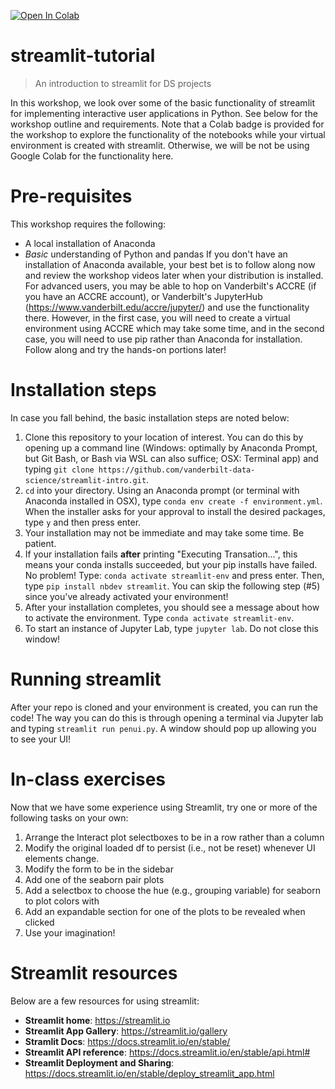 [![Open In Colab](https://colab.research.google.com/assets/colab-badge.svg)](https://colab.research.google.com/github/vanderbilt-data-science/streamlit-intro)
# streamlit-tutorial
> An introduction to streamlit for DS projects

In this workshop, we look over some of the basic functionality of streamlit for implementing interactive user applications in Python.  See below for the workshop outline and requirements.  Note that a Colab badge is provided for the workshop to explore the functionality of the notebooks while your virtual environment is created with streamlit.  Otherwise, we will be not be using Google Colab for the functionality here.

# Pre-requisites
This workshop requires the following:
* A local installation of Anaconda
* _Basic_ understanding of Python and pandas
If you don't have an installation of Anaconda available, your best bet is to follow along now and review the workshop videos later when your distribution is installed.  For advanced users, you may be able to hop on Vanderbilt's ACCRE (if you have an ACCRE account), or Vanderbilt's JupyterHub (https://www.vanderbilt.edu/accre/jupyter/) and use the functionality there.  However, in the first case, you will need to create a virtual environment using ACCRE which may take some time, and in the second case, you will need to use pip rather than Anaconda for installation.  Follow along and try the hands-on portions later!

# Installation steps
In case you fall behind, the basic installation steps are noted below:
1. Clone this repository to your location of interest.  You can do this by opening up a command line (Windows: optimally by Anaconda Prompt, but Git Bash, or Bash via WSL can also suffice; OSX: Terminal app) and typing `git clone https://github.com/vanderbilt-data-science/streamlit-intro.git`.
2. `cd` into your directory.  Using an Anaconda prompt (or terminal with Anaconda installed in OSX), type `conda env create -f environment.yml`.  When the installer asks for your approval to install the desired packages, type `y` and then press enter.
3.  Your installation may not be immediate and may take some time.  Be patient.
4.  If your installation fails **after** printing "Executing Transation...", this means your conda installs succeeded, but your pip installs have failed.  No problem!  Type: `conda activate streamlit-env` and press enter.  Then, type `pip install nbdev streamlit`.  You can skip the following step (#5) since you've already activated your environment!
5.  After your installation completes, you should see a message about how to activate the environment.  Type `conda activate streamlit-env`.
6.  To start an instance of Jupyter Lab, type `jupyter lab`.  Do not close this window!

# Running streamlit
After your repo is cloned and your environment is created, you can run the code!  The way you can do this is through opening a terminal via Jupyter lab and typing `streamlit run penui.py`.  A window should pop up allowing you to see your UI!

# In-class exercises
Now that we have some experience using Streamlit, try one or more of the following tasks on your own:
1. Arrange the Interact plot selectboxes to be in a row rather than a column
2. Modify the original loaded df to persist (i.e., not be reset) whenever UI elements change.
3. Modify the form to be in the sidebar
4. Add one of the seaborn pair plots
5. Add a selectbox to choose the hue (e.g., grouping variable) for seaborn to plot colors with
6. Add an expandable section for one of the plots to be revealed when clicked
7. Use your imagination!

# Streamlit resources
Below are a few resources for using streamlit:
* **Streamlit home**: https://streamlit.io
* **Streamlit App Gallery**: https://streamlit.io/gallery
* **Stramlit Docs**: https://docs.streamlit.io/en/stable/
* **Streamlit API reference**: https://docs.streamlit.io/en/stable/api.html#
* **Streamlit Deployment and Sharing**: https://docs.streamlit.io/en/stable/deploy_streamlit_app.html

